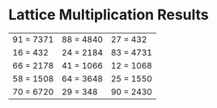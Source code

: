 # Lattice Multiplication Results

|   |   |   |
|---|---|---|
| 91 = 7371 | 88 = 4840 | 27 = 432 |
| 16 = 432 | 24 = 2184 | 83 = 4731 |
| 66 = 2178 | 41 = 1066 | 12 = 1068 |
| 58 = 1508 | 64 = 3648 | 25 = 1550 |
| 70 = 6720 | 29 = 348 | 90 = 2430 |
